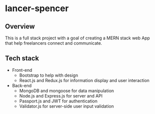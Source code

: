 # lancer-spencer

## Overview

This is a full stack project with a goal of creating a MERN stack web App that help freelancers connect and communicate.

## Tech stack

* Front-end
  * Bootstrap to help with design
  * React.js and Redux.js for information display and user interaction
* Back-end
  * MongoDB and mongoose for data manipulation
  * Node.js and Express.js for server and API
  * Passport.js and JWT for authentication
  * Validator.js for server-side user input validation
